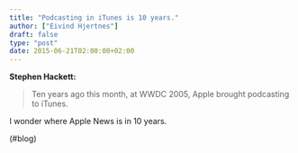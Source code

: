 ```yaml
---
title: "Podcasting in iTunes is 10 years."
author: ["Eivind Hjertnes"]
draft: false
type: "post"
date: 2015-06-21T02:00:00+02:00
---
```


**Stephen Hackett:**

> Ten years ago this month, at WWDC 2005, Apple brought podcasting to
> iTunes.

I wonder where Apple News is in 10 years.

(#blog)
